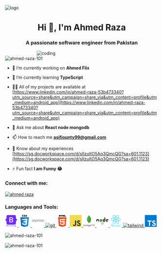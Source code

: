 <img src="https://wallpaperaccess.com/full/8901675.jpg" alt="logo" align="center" height="300" width="1000">
<h1 align="center">Hi 👋, I'm Ahmed Raza</h1>
<h3 align="center">A passionate software engineer from Pakistan</h3>
<img align="right" width="400" alt="coding" src="https://user-images.githubusercontent.com/55389276/140866485-8fb1c876-9a8f-4d6a-98dc-08c4981eaf70.gif">

<p align="left"> <img src="https://komarev.com/ghpvc/?username=ahmed-raza-101&label=Profile%20views&color=0e75b6&style=flat" alt="ahmed-raza-101" /> </p>

- 🔭 I’m currently working on **Ahmed Flix**

- 🌱 I’m currently learning **TypeScript**

- 👨‍💻 All of my projects are available at [https://www.linkedin.com/in/ahmed-raza-53b473340?utm_source=share&utm_campaign=share_via&utm_content=profile&utm_medium=android_app](https://www.linkedin.com/in/ahmed-raza-53b473340?utm_source=share&utm_campaign=share_via&utm_content=profile&utm_medium=android_app)

- 💬 Ask me about **React node mongodb**

- 📫 How to reach me **asifjounty99@gmail.com**

- 📄 Know about my experiences [https://sg.docworkspace.com/d/sIIzultO5Aq3QmcQG?sa=601.1123](https://sg.docworkspace.com/d/sIIzultO5Aq3QmcQG?sa=601.1123)

- ⚡ Fun fact **I am Funny 😂**

<h3 align="left">Connect with me:</h3>
<p align="left">
<a href="https://linkedin.com/in/ahmed raza" target="blank"><img align="center" src="https://raw.githubusercontent.com/rahuldkjain/github-profile-readme-generator/master/src/images/icons/Social/linked-in-alt.svg" alt="ahmed raza" height="30" width="40" /></a>
</p>

<h3 align="left">Languages and Tools:</h3>
<p align="left"> <a href="https://getbootstrap.com" target="_blank" rel="noreferrer"> <img src="https://raw.githubusercontent.com/devicons/devicon/master/icons/bootstrap/bootstrap-plain-wordmark.svg" alt="bootstrap" width="40" height="40"/> </a> <a href="https://www.w3schools.com/css/" target="_blank" rel="noreferrer"> <img src="https://raw.githubusercontent.com/devicons/devicon/master/icons/css3/css3-original-wordmark.svg" alt="css3" width="40" height="40"/> </a> <a href="https://expressjs.com" target="_blank" rel="noreferrer"> <img src="https://raw.githubusercontent.com/devicons/devicon/master/icons/express/express-original-wordmark.svg" alt="express" width="40" height="40"/> </a> <a href="https://git-scm.com/" target="_blank" rel="noreferrer"> <img src="https://www.vectorlogo.zone/logos/git-scm/git-scm-icon.svg" alt="git" width="40" height="40"/> </a> <a href="https://www.w3.org/html/" target="_blank" rel="noreferrer"> <img src="https://raw.githubusercontent.com/devicons/devicon/master/icons/html5/html5-original-wordmark.svg" alt="html5" width="40" height="40"/> </a> <a href="https://developer.mozilla.org/en-US/docs/Web/JavaScript" target="_blank" rel="noreferrer"> <img src="https://raw.githubusercontent.com/devicons/devicon/master/icons/javascript/javascript-original.svg" alt="javascript" width="40" height="40"/> </a> <a href="https://www.mongodb.com/" target="_blank" rel="noreferrer"> <img src="https://raw.githubusercontent.com/devicons/devicon/master/icons/mongodb/mongodb-original-wordmark.svg" alt="mongodb" width="40" height="40"/> </a> <a href="https://nodejs.org" target="_blank" rel="noreferrer"> <img src="https://raw.githubusercontent.com/devicons/devicon/master/icons/nodejs/nodejs-original-wordmark.svg" alt="nodejs" width="40" height="40"/> </a> <a href="https://reactjs.org/" target="_blank" rel="noreferrer"> <img src="https://raw.githubusercontent.com/devicons/devicon/master/icons/react/react-original-wordmark.svg" alt="react" width="40" height="40"/> </a> <a href="https://tailwindcss.com/" target="_blank" rel="noreferrer"> <img src="https://www.vectorlogo.zone/logos/tailwindcss/tailwindcss-icon.svg" alt="tailwind" width="40" height="40"/> </a> <a href="https://www.typescriptlang.org/" target="_blank" rel="noreferrer"> <img src="https://raw.githubusercontent.com/devicons/devicon/master/icons/typescript/typescript-original.svg" alt="typescript" width="40" height="40"/> </a> </p>

<p><img align="center" src="https://github-readme-stats.vercel.app/api/top-langs?username=ahmed-raza-101&show_icons=true&locale=en&layout=compact" alt="ahmed-raza-101" /></p>

<p><img align="center" src="https://github-readme-streak-stats.herokuapp.com/?user=ahmed-raza-101&" alt="ahmed-raza-101" /></p>


